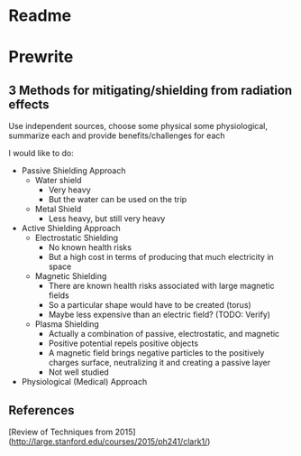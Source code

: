 # Readme


# Prewrite
## 3 Methods for mitigating/shielding from radiation effects
Use independent sources, choose some physical some physiological, summarize each
and provide benefits/challenges for each

I would like to do:

- Passive Shielding Approach
    - Water shield
        - Very heavy
        - But the water can be used on the trip
    - Metal Shield
        - Less heavy, but still very heavy
- Active Shielding Approach
    - Electrostatic Shielding
        - No known health risks
        - But a high cost in terms of producing that much electricity in space
    - Magnetic Shielding
        - There are known health risks associated with large magnetic fields
        - So a particular shape would have to be created (torus)
        - Maybe less expensive than an electric field? (TODO: Verify)
    - Plasma Shielding
        - Actually a combination of passive, electrostatic, and magnetic
        - Positive potential repels positive objects
        - A magnetic field brings negative particles to the positively charges
          surface, neutralizing it and creating a passive layer
        - Not well studied
- Physiological (Medical) Approach


## References
[Review of Techniques from 2015]
(http://large.stanford.edu/courses/2015/ph241/clark1/)
